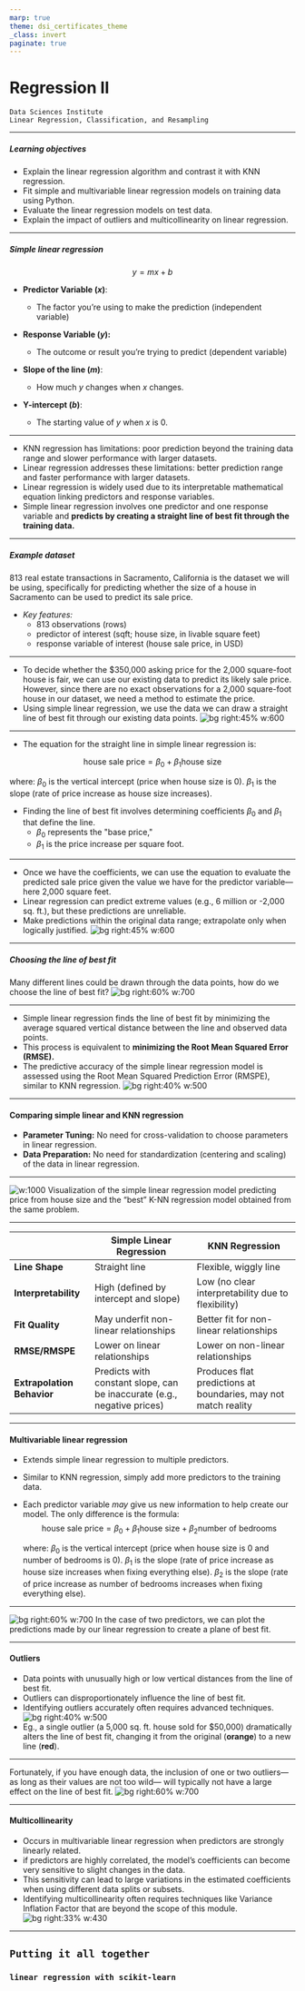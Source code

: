 ```yaml
---
marp: true
theme: dsi_certificates_theme
_class: invert
paginate: true
---
```


# Regression II
```console
Data Sciences Institute
Linear Regression, Classification, and Resampling
```
---
##### Learning objectives
- Explain the linear regression algorithm and contrast it with KNN regression.
- Fit simple and multivariable linear regression models on training data using Python.
- Evaluate the linear regression models on test data.
- Explain the impact of outliers and multicollinearity on linear regression.

---
##### Simple linear regression
$$ y = mx + b $$
- **Predictor Variable ($x$)**:
  - The factor you’re using to make the prediction (independent variable)

- **Response Variable ($y$):**
  - The outcome or result you’re trying to predict (dependent variable)

- **Slope of the line ($m$)**: 
  - How much $y$ changes when $x$ changes.

- **Y-intercept ($b$)**:
  - The starting value of $y$ when $x$ is 0.
---

- KNN regression has limitations: poor prediction beyond the training data range and slower performance with larger datasets.
- Linear regression addresses these limitations: better prediction range and faster performance with larger datasets.
- Linear regression is widely used due to its interpretable mathematical equation linking predictors and response variables.
- Simple linear regression involves one predictor and one response variable and **predicts by creating a straight line of best fit through the training data.**

---
 ##### Example dataset
813 real estate transactions in Sacramento, California is the dataset we will be using, specifically for predicting whether the size of a house in Sacramento can be used to predict its sale price. 

- *Key features:* 
  - 813 observations (rows)
  - predictor of interest (sqft; house size, in livable square feet)
  - response variable of interest (house sale price, in USD)
---
- To decide whether the $350,000 asking price for the 2,000 square-foot house is fair, we can use our existing data to predict its likely sale price. However, since there are no exact observations for a 2,000 square-foot house in our dataset, we need a method to estimate the price. 
- Using simple linear regression, we use the data we can draw a straight line of best fit through our existing data points.
![bg right:45% w:600](./images/simple_reg.png)

---
- The equation for the straight line in simple linear regression is:
  
  
$$
\text{house sale price} = \beta_0 + \beta_1 \text{house size}
$$

  where:
 $\beta_0$ is the vertical intercept (price when house size is 0).
  $\beta_1$ is the slope (rate of price increase as house size increases).
  

- Finding the line of best fit involves determining coefficients $\beta_0$ and $\beta_1$ that define the line.
  - $\beta_0$ represents the "base price,"  
  - $\beta_1$ is the price increase per square foot.

---
- Once we have the coefficients, we can use the equation to evaluate the predicted sale price given the value we have for the predictor variable—here 2,000 square feet.
- Linear regression can predict extreme values (e.g., 6 million or -2,000 sq. ft.), but these predictions are unreliable.
- Make predictions within the original data range; extrapolate only when logically justified.
![bg right:45% w:600](./images/predict_simple.png)

---
 ##### Choosing the line of best fit
 Many different lines could be drawn through the data points, how do we choose the line of best fit? 
![bg right:60% w:700](./images/many_lines.png)

---
- Simple linear regression finds the line of best fit by minimizing the average squared vertical distance between the line and observed data points.
- This process is equivalent to **minimizing the Root Mean Squared Error (RMSE).**
- The predictive accuracy of the simple linear regression model is assessed using the Root Mean Squared Prediction Error (RMSPE), similar to KNN regression.
![bg right:40% w:500](./images/RMSE.png)

---
#### Comparing simple linear and KNN regression
- **Parameter Tuning:** No need for cross-validation to choose parameters in linear regression.
- **Data Preparation:** No need for standardization (centering and scaling) of the data in linear regression.
---
![w:1000](./images/KNN_vs_linreg.png)
Visualization of the simple linear regression model predicting price from house size and the “best” K-NN regression model obtained from the same problem.

--- 
|                | **Simple Linear Regression**                                 | **KNN Regression**                                  |
|---------------------------|--------------------------------------------------------------|------------------------------------------------------|
| **Line Shape**            | Straight line                                                | Flexible, wiggly line                              |
| **Interpretability**      | High (defined by intercept and slope)                        | Low (no clear interpretability due to flexibility)  |
| **Fit Quality**           | May underfit non-linear relationships                       | Better fit for non-linear relationships             |
| **RMSE/RMSPE**            | Lower on linear relationships                               | Lower on non-linear relationships                   |
| **Extrapolation Behavior**| Predicts with constant slope, can be inaccurate (e.g., negative prices) | Produces flat predictions at boundaries, may not match reality |

---
#### Multivariable linear regression
- Extends simple linear regression to multiple predictors.
- Similar to KNN regression, simply add more predictors to the training data.
- Each predictor variable *may* give us new information to help create our model. 
The only difference is the formula:
$$
\text{house sale price} = \beta_0 + \beta_1 \text{house size} + \beta_2 \text{number of bedrooms}
$$

  where:
 $\beta_0$ is the vertical intercept (price when house size is 0 and number of bedrooms is 0).
  $\beta_1$ is the slope (rate of price increase as house size increases when fixing everything else).
  $\beta_2$ is the slope (rate of price increase as number of bedrooms increases when fixing everything else).

---
![bg right:60% w:700](./images/multivar_linreg.jpg)
In the case of two predictors, we can plot the predictions made by our linear regression to create a plane of best fit.

---
#### Outliers
- Data points with unusually high or low vertical distances from the line of best fit.
- Outliers can disproportionately influence the line of best fit.
- Identifying outliers accurately often requires advanced techniques.
![bg right:40% w:500](./images/outlier.png)
- Eg.,  a single outlier (a 5,000 sq. ft. house sold for $50,000) dramatically alters the line of best fit, changing it from the original (**orange**) to a new line (**red**).
  
---
Fortunately, if you have enough data, the inclusion of one or two outliers—as long as their values are not too wild— will typically not have a large effect on the line of best fit.
![bg right:60% w:700](./images/outlier_bigdata.png)

---
#### Multicollinearity 
- Occurs in multivariable linear regression when predictors are strongly linearly related.
- if predictors are highly correlated, the model’s coefficients can become very sensitive to slight changes in the data.
- This sensitivity can lead to large variations in the estimated coefficients when using different data splits or subsets.
- Identifying multicollinearity often requires techniques like Variance Inflation Factor that are beyond the scope of this module.
![bg right:33% w:430](./images/multico.png)

---
## `Putting it all together`
### `linear regression with scikit-learn`
